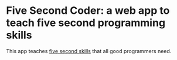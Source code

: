 # Five Second Coder: a web app to teach five second programming skills

This app teaches [five second skills](http://lesswrong.com/lw/5kz/the_5second_level/) that all good programmers need.
